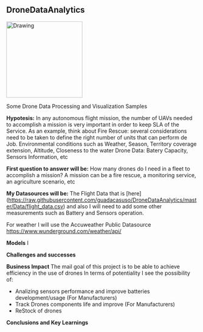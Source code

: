 ## DroneDataAnalytics

<img src="https://blogrepo.blob.core.windows.net/images/Guada.png" alt="Drawing" style="width: 200px;"/> 

Some Drone Data Processing and Visualization Samples

**Hypotesis:** 
In any autonomous flight mission, the number of UAVs needed to accomplish a mission is very important in order to keep SLA of the Service. 
As an example, think about Fire Rescue: several considerations need to be taken to define the right number of units that can perform de Job. 
Environmental conditions such as Weather, Season, Territory coverage extension, Altitude, Closeness to the water 
Drone Data: Batery Capacity, Sensors Information, etc  

**First question to answer will be:**
How many drones do I need in a fleet to accomplish a mission? 
A mission can be a fire rescue, a monitoring service, an agriculture scenario, etc 

**My Datasources will be:**
The Flight Data that is [here] (https://raw.githubusercontent.com/guadacasuso/DroneDataAnalytics/master/Data/flight_data.csv)  and also I will need to add some other measurements such as Battery and Sensors operation. 

For weather I will use the Accuweather Public Datasource https://www.wunderground.com/weather/api/  

**Models** 
I 

**Challenges and successes** 


**Business Impact**
The mail goal of this project is to be able to achieve efficiency in the use of drones 
In terms of potentiality I see the possibility of: 
- Analizing sensors performance and improve batteries development/usage (For Manufacturers) 
- Track Drones components life and improve (For Manufacturers) 
- ReStock of drones


**Conclusions and Key Learnings** 











